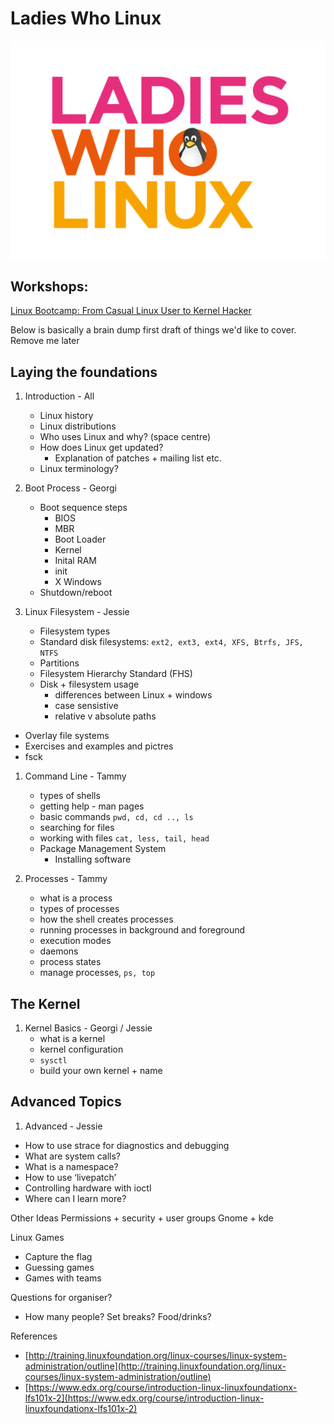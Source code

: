 # Ladies Who Linux
![](workshop/images/ladies_who_linux.jpeg)

## Workshops:
[Linux Bootcamp: From Casual Linux User to Kernel Hacker](workshop)


Below is basically a brain dump first draft of things we'd like to cover. Remove me later

## Laying the foundations
1. Introduction - All
    * Linux history
    * Linux distributions
    * Who uses Linux and why? (space centre)
    * How does Linux get updated?
        * Explanation of patches + mailing list etc.
    * Linux terminology?

1. Boot Process - Georgi
    * Boot sequence steps
        * BIOS
        * MBR
        * Boot Loader
        * Kernel
        * Inital RAM
        * init
        * X Windows
    * Shutdown/reboot

1. Linux Filesystem - Jessie
    * Filesystem types
    * Standard disk filesystems: `ext2, ext3, ext4, XFS, Btrfs, JFS, NTFS`
    * Partitions
    * Filesystem Hierarchy Standard (FHS)
    * Disk + filesystem usage
        * differences between Linux + windows
        * case sensistive
        * relative v absolute paths
  * Overlay file systems
  * Exercises and examples and pictres
  * fsck

1. Command Line - Tammy
    * types of shells
    * getting help - man pages
    * basic commands `pwd, cd, cd .., ls`
    * searching for files
    * working with files `cat, less, tail, head`
    * Package Management System
        * Installing software

1. Processes - Tammy
    * what is a process
    * types of processes
    * how the shell creates processes 
    * running processes in background and foreground
    * execution modes
    * daemons
    * process states
    * manage processes, `ps, top`

## The Kernel
1. Kernel Basics  - Georgi / Jessie
    * what is a kernel
    * kernel configuration
    * `sysctl`
    * build your own kernel + name

## Advanced Topics 
1. Advanced - Jessie
* How to use strace for diagnostics and debugging
* What are system calls?
* What is a namespace?
* How to use ‘livepatch’
* Controlling hardware with ioctl
* Where can I learn more? 

Other Ideas
Permissions + security + user groups
Gnome + kde

Linux Games
* Capture the flag
* Guessing games
* Games with teams

Questions for organiser?
* How many people?
Set breaks?
Food/drinks?
 
References
* [http://training.linuxfoundation.org/linux-courses/linux-system-administration/outline](http://training.linuxfoundation.org/linux-courses/linux-system-administration/outline)
* [https://www.edx.org/course/introduction-linux-linuxfoundationx-lfs101x-2](https://www.edx.org/course/introduction-linux-linuxfoundationx-lfs101x-2)

